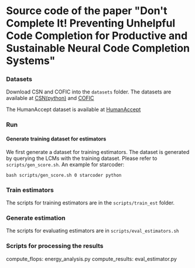 # Source code of the paper "Don't Complete It! Preventing Unhelpful Code Completion for Productive and Sustainable Neural Code Completion Systems"

### Datasets
Download CSN and COFIC into the `datasets` folder. The datasets are available at [CSN(python)](https://huggingface.co/datasets/code-search-net/code_search_net) and [COFIC](https://drive.google.com/file/d/1Ai0WMYrIGQQLqBC180mzUVDSbpkgO6uD/view)

The HumanAccept dataset is available at [HumanAccept]()

### Run

#### Generate training dataset for estimators
We first generate a dataset for training estimators. The dataset is generated by querying the LCMs with the training dataset.
Please refer to `scripts/gen_score.sh`.
An example for starcoder:
```
bash scripts/gen_score.sh 0 starcoder python
```


### Train estimators
The scripts for training estimators are in the `scripts/train_est` folder.

### Generate estimation
The scripts for evaluating estimators are in `scripts/eval_estimators.sh`

### Scripts for processing the results
compute_flops: energy_analysis.py
compute_results: eval_estimator.py


